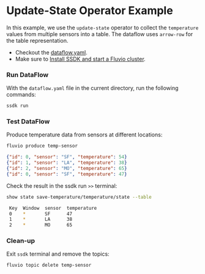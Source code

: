 # Update-State Operator Example

In this example, we use the `update-state` operator to collect the `temperature` values from multiple sensors into a table. The dataflow uses `arrow-row` for the table representation.

* Checkout the [dataflow.yaml](./dataflow.yaml).
* Make sure to [Install SSDK and start a Fluvio cluster].

### Run DataFlow

With the `dataflow.yaml` file in the current directory, run the following commands:

```bash
ssdk run
```

### Test DataFlow

Produce temperature data from sensors at different locations:

```bash
fluvio produce temp-sensor
```

```json
{"id": 0, "sensor": "SF", "temperature": 54}
{"id": 1, "sensor": "LA", "temperature": 38}
{"id": 2, "sensor": "MO", "temperature": 65}
{"id": 0, "sensor": "SF", "temperature": 47}
```

Check the result in the ssdk run `>>` terminal:

```bash
show state save-temperature/temperature/state --table
```

```bash
 Key  Window  sensor  temperature 
 0    *       SF      47          
 1    *       LA      38          
 2    *       MO      65   
```

### Clean-up

Exit `ssdk` terminal and remove the topics:

```bash
fluvio topic delete temp-sensor
```

[Install SSDK and start a Fluvio cluster]: /README.MD#prerequisites